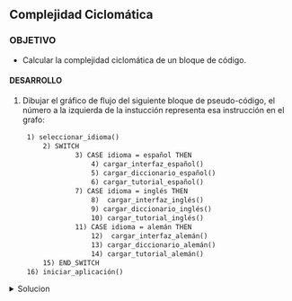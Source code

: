 
## Complejidad Ciclomática

### OBJETIVO

- Calcular la complejidad ciclomática de un bloque de código.

#### DESARROLLO

1. Dibujar el gráfico de flujo del siguiente bloque de pseudo-código, el número a la izquierda de la instucción representa esa instrucción en el grafo:

		1) seleccionar_idioma()
  			2) SWITCH 
    				3) CASE idioma = español THEN
        				4) cargar_interfaz_español()
        				5) cargar_diccionario_español()
        				6) cargar_tutorial_español()
    				7) CASE idioma = inglés THEN
        				8)  cargar_interfaz_inglés()
        				9) cargar_diccionario_inglés()
        				10) cargar_tutorial_inglés()
    				11) CASE idioma = alemán THEN
        				12)  cargar_interfaz_alemán()
        				13) cargar_diccionario_alemán()
        				14) cargar_tutorial_alemán()
  			15) END_SWITCH
  		16) iniciar_aplicación()

<details>
	<summary>Solucion</summary>

![imagen](img/figura_01.png)

2. Calcular la complejidad ciclomática usando el método del número de regiones. Para ver claramente cada región un número en cada una de ellas.

![imagen](img/figura_02.png)

En el ejemplo anterior, la complejidad ciclomática es 3.


3. Corroborar el valor anterior usando el número de nodos y aristas. A modo de recordatorio, la formula es la siguiente:

		V(G) = E - N + 2, donde
		E = Número de Aristas
		N = Número de nodos.
		
Tenemos que:
		E = 17
		N = 16
	
Por lo tanto:

		V(G) = 17 - 16 + 2
		V(G) = 1 + 2
		V(G) = 3
		
En el ejemplo anterior podemos comprobar que la complejidad ciclomática es 3.
		
</details>

